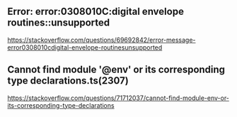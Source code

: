 ## Error: error:0308010C:digital envelope routines::unsupported

https://stackoverflow.com/questions/69692842/error-message-error0308010cdigital-envelope-routinesunsupported

## Cannot find module '@env' or its corresponding type declarations.ts(2307)

https://stackoverflow.com/questions/71712037/cannot-find-module-env-or-its-corresponding-type-declarations
